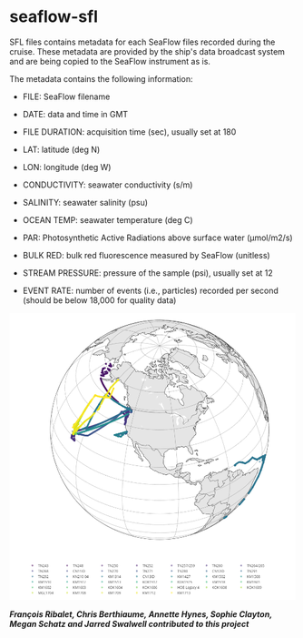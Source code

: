 # seaflow-sfl

SFL files contains metadata for each SeaFlow files recorded during the cruise. These metadata are provided by the ship's data broadcast system and are being copied to the SeaFlow instrument as is.

The metadata contains the following information:

- FILE: SeaFlow filename

- DATE: data and time in GMT

- FILE DURATION: acquisition time (sec), usually set at 180

- LAT: latitude (deg N)

- LON: longitude (deg W)

- CONDUCTIVITY: seawater conductivity (s/m)

- SALINITY: seawater salinity (psu)

- OCEAN TEMP: seawater temperature (deg C)

- PAR: Photosynthetic Active Radiations above surface water (µmol/m2/s)

- BULK RED: bulk red fluorescence measured by SeaFlow (unitless)

- STREAM PRESSURE: pressure of the sample (psi), usually set at 12

- EVENT RATE: number of events (i.e., particles) recorded per second (should be below 18,000 for quality data)


![alt text](cruise-track.png "SeaFlow cruise tracks  from 40 different cruises")

***François Ribalet, Chris Berthiaume, Annette Hynes, Sophie Clayton, Megan Schatz and Jarred Swalwell contributed to this project***
